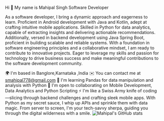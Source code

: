 Hi 👋 My name is Mahipal Singh
Software Developer

As a software developer, I bring a dynamic approach and eagerness to learn. Proficient in Android development with Java and Kotlin, adept at crafting intuitive mobile applications. Skilled in Python for data analytics, capable of extracting insights and delivering actionable recommendations. Additionally, versed in backend development using Java Spring Boot, proficient in building scalable and reliable systems. With a foundation in software engineering principles and a collaborative mindset, I am ready to contribute to innovative projects. Eager to leverage my skills and passion for technology to drive business success and make meaningful contributions to the software development community.

🌍  I'm based in Banglore,Karnataka ,India
✉️  You can contact me at smahipal778@gmail.com
🧠  I'm learning Pandas for data manipulation and analysis with Python
🤝  I'm open to collaborating on Mobile Development, Data Analytics and Python Scripting
⚡  I'm like a Swiss Army knife of coding—slicing through backend challenges and crafting sleek mobile apps. With Python as my secret sauce, I whip up APIs and sprinkle them with data magic. From server to screen, I'm your tech-savvy sherpa, guiding you through the digital wilderness with a smile.
![Mahipal's GitHub stats](https://github-readme-stats.vercel.app/api?username=mahipal2912&show_icons=true&bg_color=00000000)
